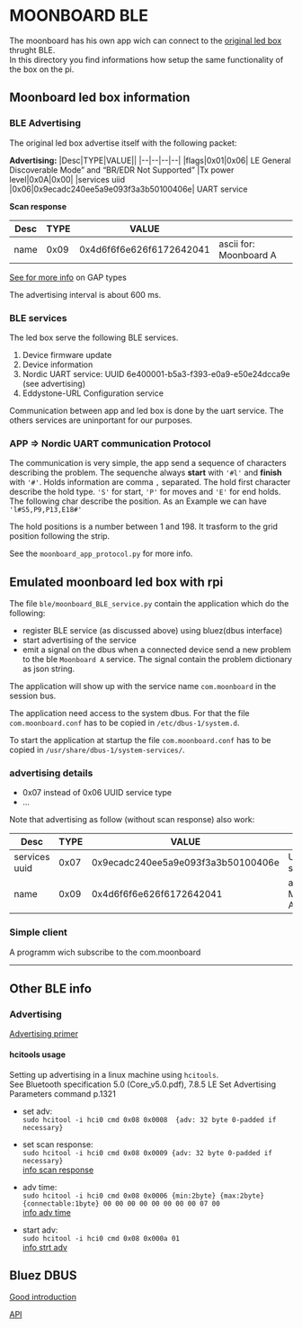 # MOONBOARD BLE

The  moonboard has his own app wich can connect to the [original led box](https://moonclimbing.com/moonboard-led-system.html) thrught BLE.  
In this directory you find informations how setup the same functionality of the box on the pi.

## Moonboard led box information

###  BLE Advertising 

The original led box advertise itself with the following packet: 

**Advertising:**
|Desc|TYPE|VALUE||
|--|--|--|--| 
|flags|0x01|0x06| LE General Discoverable Mode” and “BR/EDR Not Supported”
|Tx power level|0x0A|0x00|
|services uiid |0x06|0x9ecadc240ee5a9e093f3a3b50100406e| UART service 

**Scan response**

|Desc|TYPE|VALUE||
|--|--|--|--|
|name|0x09|0x4d6f6f6e626f6172642041|    ascii for: Moonboard A

[See for more info](https://www.bluetooth.com/specifications/assigned-numbers/Generic-Access-Profile/) on GAP types

The advertising interval is about 600 ms.

### BLE services 

The  led box serve the following  BLE services.

1. Device firmware update
2. Device information
3. Nordic UART service: UUID 6e400001-b5a3-f393-e0a9-e50e24dcca9e (see advertising)
4. Eddystone-URL Configuration service 

Communication between app and led box is done by the uart service. The others services are uninportant for our purposes.

### APP => Nordic UART  communication Protocol

The communication is very simple, the app send a sequence of characters describing the problem. The sequenche always **start** with `'#l'` and **finish** with `'#'`. Holds information are comma `,` separated. The hold first character describe the hold type. `'S'` for start, `'P'` for moves and `'E'` for end holds. The following char describe the position.
As an Example we can have `'l#S5,P9,P13,E18#'`

The hold positions is a number between 1 and 198. It trasform to the grid position following the strip.  

See the `moonboard_app_protocol.py` for more info.


## Emulated moonboard led box with rpi

The file `ble/moonboard_BLE_service.py` contain the application which do the following:

- register BLE service (as discussed above) using bluez(dbus interface)
- start advertising of the service
- emit a signal on the dbus when a connected device send a new problem to the ble  `Moonboard A` service. The signal contain the problem dictionary as json string.  

The application will show up with the service name `com.moonboard` in the session bus.

The application need access to the system dbus. For that the file `com.moonboard.conf` has to be copied in `/etc/dbus-1/system.d`.  

To start the application at startup the file  `com.moonboard.conf` has to be copied in `/usr/share/dbus-1/system-services/`.  

### advertising details

 - 0x07 instead of 0x06 UUID service type
 - ... 

Note that advertising as follow (without scan response) also work:

|Desc|TYPE|VALUE||
|--|--|--|--| 
|services uuid |0x07|0x9ecadc240ee5a9e093f3a3b50100406e| UART service 
|name|0x09|0x4d6f6f6e626f6172642041|    ascii for: Moonboard A

### Simple client

A programm wich subscribe to the com.moonboard

*************
## Other BLE info

### Advertising

[Advertising primer](https://www.argenox.com/a-ble-advertising-primer/)

#### hcitools usage

Setting up advertising in a linux machine  using `hcitools`.  
See Bluetooth specification 5.0 (Core_v5.0.pdf), 7.8.5 LE Set Advertising Parameters command p.1321
- set adv:  
  `sudo hcitool -i hci0 cmd 0x08 0x0008  {adv: 32 byte 0-padded if necessary}`

- set scan response:  
  `sudo hcitool -i hci0 cmd 0x08 0x0009 {adv: 32 byte 0-padded if necessary}`  
  [info scan response](https://stackoverflow.com/questions/46431843/linux-bluez-custom-manufacturing-scan-response-data)

- adv time:    
  `sudo hcitool -i hci0 cmd 0x08 0x0006 {min:2byte} {max:2byte} {connectable:1byte} 00 00 00 00 00 00 00 00 07 00`  
  [info adv time](https://stackoverflow.com/questions/21124993/is-there-a-way-to-increase-ble-advertisement-frequency-in-bluez)

- start adv:  
  `sudo hcitool -i hci0 cmd 0x08 0x000a 01`  
  [info strt adv](https://stackoverflow.com/questions/16151360/use-bluez-stack-as-a-peripheral-advertiser)  

## Bluez DBUS 
[Good introduction](http://smartspacestuff.blogspot.com/2016/02/i-got-figurin-out-dbus-bluez.html)

[API](https://git.kernel.org/pub/scm/bluetooth/bluez.git/tree/doc)